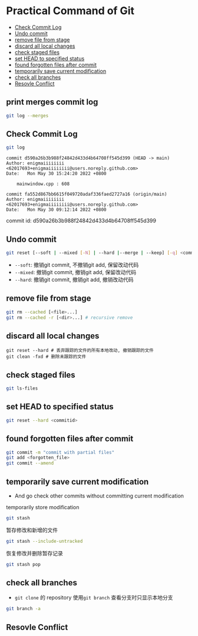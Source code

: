 # Practical Command of Git

* [Check Commit Log](#check-commit-log)
* [Undo commit](#undo-commit)
* [remove file from stage](#remove-file-from-stage)
* [discard all local changes](#discard-all-local-changes)
* [check staged files](#check-staged-files)
* [set HEAD to specified status](#set-head-to-specified-status)
* [found forgotten files after commit](#found-forgotten-files-after-commit)
* [temporarily save current modification](#temporarily-save-current-modification)
* [check all branches](#check-all-branches)
* [Resovle Conflict](#resovle-conflict)

## 

## print merges commit log

```bash
git log --merges
```

## Check Commit Log

```bash
git log
```

```shell
commit d590a26b3b988f24842d433d4b64708ff545d399 (HEAD -> main)
Author: enigmaiiiiiiii <62017693+enigmaiiiiiiii@users.noreply.github.com>
Date:   Mon May 30 15:24:20 2022 +0800

    mainwindow.cpp : 608

commit fa552d867bb6615f049720adaf336faed2727a16 (origin/main)
Author: enigmaiiiiiiii <62017693+enigmaiiiiiiii@users.noreply.github.com>
Date:   Mon May 30 09:12:14 2022 +0800
```

commit id: d590a26b3b988f24842d433d4b64708ff545d399

## Undo commit

```bash
git reset [--soft | --mixed [-N] | --hard |--merge | --keep] [-q] <commitid>
```

- `--soft`: 撤销git commit, 不撤销git add, 保留改动代码
- `--mixed`: 撤销git commit, 撤销git add, 保留改动代码
- `--hard`: 撤销git commit, 撤销git add, 撤销改动代码

## remove file from stage

```bash
git rm --cached [<file>...]
git rm --cached -r [<dir>...] # recursive remove
```

## discard all local changes

```shell
git reset --hard # 丢弃跟踪的文件的所有本地改动, 撤销跟踪的文件
git clean -fxd # 删除未跟踪的文件
```
## check staged files

```bash
git ls-files
```

## set HEAD to specified status

```bash
git reset --hard <commitid>
```

## found forgotten files after commit

```bash
git commit -m "commit with partial files"
git add <forgotten_file>
git commit --amend
```

## temporarily save current modification

- And go check other commits without committing current modification

temporarily store modification

```sh
git stash
```

暂存修改和新增的文件

```sh
git stash --include-untracked
```

恢复修改并删除暂存记录

```sh
git stash pop
```

## check all branches

- `git clone` 的 repository 使用`git branch` 查看分支时只显示本地分支

```bash
git branch -a
```

## Resovle Conflict


